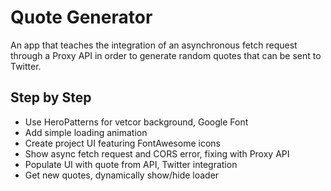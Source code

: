# Quote Generator

An app that teaches the integration of an asynchronous fetch request through a Proxy API in order to generate random quotes that can be sent to Twitter. 

## Step by Step

- Use HeroPatterns for vetcor background, Google Font
- Add simple loading animation
- Create project UI featuring FontAwesome icons
- Show async fetch request and CORS error, fixing with Proxy API
- Populate UI with quote from API, Twitter integration
- Get new quotes, dynamically show/hide loader